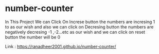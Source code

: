 # number-counter
In This Project We can Click On Increse button the numbers are incresing 1 to as our wish and also we can click on Decresing button the numbers are negatively decresing -1 ,-2...etc as our wish and we can click on reset button the number will be 0

Link : https://ranadheer2001.github.io/number-counter/
